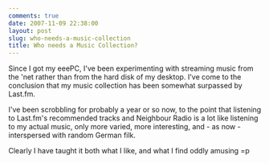 ```yaml
---
comments: true
date: 2007-11-09 22:38:00
layout: post
slug: who-needs-a-music-collection
title: Who needs a Music Collection?
---
```


Since I got my eeePC, I've been experimenting with streaming music from the 'net rather than from the hard disk of my desktop.  I've come to the conclusion that my music collection has been somewhat surpassed by Last.fm.  

I've been scrobbling for probably a year or so now, to the point that listening to Last.fm's recommended tracks and Neighbour Radio is a lot like listening to my actual music, only more varied, more interesting, and - as now - interspersed with random German filk.  

Clearly I have taught it both what I like, and what I find oddly amusing =p
